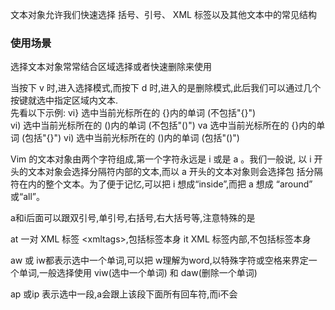 文本对象允许我们快速选择 括号、引号、 XML 标签以及其他文本中的常见结构  
### 使用场景
选择文本对象常常结合区域选择或者快速删除来使用

当按下 v 时,进入选择模式,而按下 d 时,进入的是删除模式,此后我们可以通过几个按键就选中指定区域内文本.  
先看以下示例:
vi} 选中当前光标所在的 {}内的单词 (不包括"{}")   
vi) 选中当前光标所在的 ()内的单词 (不包括"()")
va  选中当前光标所在的 {}内的单词 (包括"{}")
vi) 选中当前光标所在的 ()内的单词 (包括"()")  

Vim 的文本对象由两个字符组成,第一个字符永远是 i 或是 a 。我们一般说,
以 i 开头的文本对象会选择分隔符内部的文本,而以 a 开头的文本对象则会选择包
括分隔符在内的整个文本。为了便于记忆,可以把 i 想成“inside”,而把 a 想成
“around” 或“all”。  

a和i后面可以跟双引号,单引号,右括号,右大括号等,注意特殊的是 

at 一对 XML 标签 &lt;xmltags&gt;,包括标签本身
it XML 标签内部,不包括标签本身  

aw 或 iw都表示选中一个单词,可以把  w理解为word,以特殊字符或空格来界定一个单词,一般选择使用 viw(选中一个单词) 和 daw(删除一个单词)  

ap 或ip 表示选中一段,a会跟上该段下面所有回车符,而i不会


